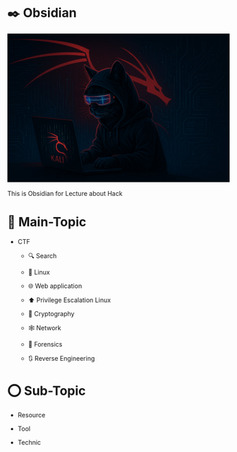# ✒️ Obsidian

<img src="https://raw.githubusercontent.com/DraSoGo/Obsidian_CTF/refs/heads/main/Asset/cathack.jpeg"/>

This is Obsidian for Lecture about Hack

# 🔴 Main-Topic

- CTF

	- 🔍 Search
	
	- 🐧 Linux
	
	- 🌐 Web application
	
	- ⬆️ Privilege Escalation Linux
	
	- 🔐 Cryptography
	
	- 🕸️ Network
	
	- 🧿 Forensics
	
	- 🔃 Reverse Engineering
	
# ⭕ Sub-Topic

- Resource

- Tool

- Technic